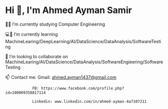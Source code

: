 # Hi 👋, I'm Ahmed Ayman Samir

🧑‍💻 I’m currently studying Computer Engineering  

💻📘 I’m currently learning MachineLearing/DeepLearning/AI/DataScience/DataAnalysis/SoftwareTesting

🤝 I’m looking to collaborate on MachineLearing/AI/DataScience/DataAnalysis/SoftwareEngieering/SoftwareTesting

📫 Contact me: 
                Gmail: ahmed.ayman1437@gmail.com
                
                FB: https://www.facebook.com/profile.php?id=100009358817114
                
                Linkedin: www.linkedin.com/in/ahmed-ayman-4a7107211
